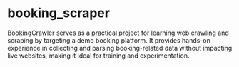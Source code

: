 # booking_scraper
BookingCrawler serves as a practical project for learning web crawling and scraping by targeting a demo booking platform. It provides hands-on experience in collecting and parsing booking-related data without impacting live websites, making it ideal for training and experimentation.
